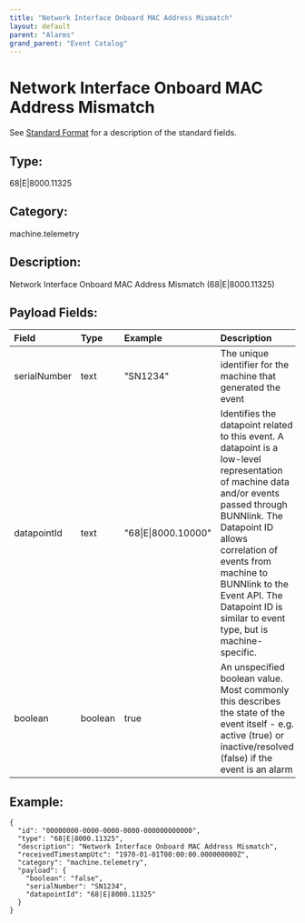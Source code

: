 ```yaml
---
title: "Network Interface Onboard MAC Address Mismatch"
layout: default
parent: "Alarms"
grand_parent: "Event Catalog"
---
```


# Network Interface Onboard MAC Address Mismatch

See [Standard Format](/event-subscriptions/event-format) for a description of the standard fields.

## Type:

68\|E\|8000.11325

## Category:

machine.telemetry

## Description: 

Network Interface Onboard MAC Address Mismatch (68\|E\|8000.11325)

## Payload Fields:

| Field | Type | Example | Description |
|:------|:-----|:--------|:------------|
| serialNumber | text | "SN1234" | The unique identifier for the machine that generated the event |
| datapointId | text | "68\|E\|8000.10000" | Identifies the datapoint related to this event. A datapoint is a low-level representation of machine data and/or events passed through BUNNlink. The Datapoint ID allows correlation of events from machine to BUNNlink to the Event API. The Datapoint ID is similar to event type, but is machine-specific. |
| boolean | boolean | true | An unspecified boolean value. Most commonly this describes the state of the event itself - e.g. active (true) or inactive/resolved (false) if the event is an alarm |

## Example:

```
{
  "id": "00000000-0000-0000-0000-000000000000",
  "type": "68|E|8000.11325",
  "description": "Network Interface Onboard MAC Address Mismatch",
  "receivedTimestampUtc": "1970-01-01T00:00:00.000000000Z",
  "category": "machine.telemetry",
  "payload": {
    "boolean": "false",
    "serialNumber": "SN1234",
    "datapointId": "68|E|8000.11325"
  }
}
```
